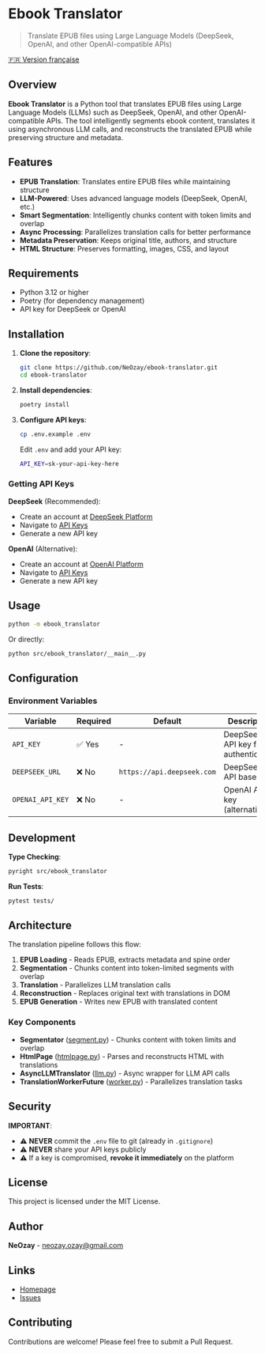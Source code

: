 # Ebook Translator

> Translate EPUB files using Large Language Models (DeepSeek, OpenAI, and other OpenAI-compatible APIs)

[🇫🇷 Version française](README.fr.md)

## Overview

**Ebook Translator** is a Python tool that translates EPUB files using Large Language Models (LLMs) such as DeepSeek, OpenAI, and other OpenAI-compatible APIs. The tool intelligently segments ebook content, translates it using asynchronous LLM calls, and reconstructs the translated EPUB while preserving structure and metadata.

## Features

- **EPUB Translation**: Translates entire EPUB files while maintaining structure
- **LLM-Powered**: Uses advanced language models (DeepSeek, OpenAI, etc.)
- **Smart Segmentation**: Intelligently chunks content with token limits and overlap
- **Async Processing**: Parallelizes translation calls for better performance
- **Metadata Preservation**: Keeps original title, authors, and structure
- **HTML Structure**: Preserves formatting, images, CSS, and layout

## Requirements

- Python 3.12 or higher
- Poetry (for dependency management)
- API key for DeepSeek or OpenAI

## Installation

1. **Clone the repository**:
   ```bash
   git clone https://github.com/NeOzay/ebook-translator.git
   cd ebook-translator
   ```

2. **Install dependencies**:
   ```bash
   poetry install
   ```

3. **Configure API keys**:
   ```bash
   cp .env.example .env
   ```

   Edit `.env` and add your API key:
   ```bash
   API_KEY=sk-your-api-key-here
   ```

### Getting API Keys

**DeepSeek** (Recommended):
- Create an account at [DeepSeek Platform](https://platform.deepseek.com)
- Navigate to [API Keys](https://platform.deepseek.com/api_keys)
- Generate a new API key

**OpenAI** (Alternative):
- Create an account at [OpenAI Platform](https://platform.openai.com)
- Navigate to [API Keys](https://platform.openai.com/api-keys)
- Generate a new API key

## Usage

```bash
python -m ebook_translator
```

Or directly:
```bash
python src/ebook_translator/__main__.py
```

## Configuration

### Environment Variables

| Variable | Required | Default | Description |
|----------|----------|---------|-------------|
| `API_KEY` | ✅ Yes | - | DeepSeek API key for authentication |
| `DEEPSEEK_URL` | ❌ No | `https://api.deepseek.com` | DeepSeek API base URL |
| `OPENAI_API_KEY` | ❌ No | - | OpenAI API key (alternative) |

## Development

**Type Checking**:
```bash
pyright src/ebook_translator
```

**Run Tests**:
```bash
pytest tests/
```

## Architecture

The translation pipeline follows this flow:

1. **EPUB Loading** - Reads EPUB, extracts metadata and spine order
2. **Segmentation** - Chunks content into token-limited segments with overlap
3. **Translation** - Parallelizes LLM translation calls
4. **Reconstruction** - Replaces original text with translations in DOM
5. **EPUB Generation** - Writes new EPUB with translated content

### Key Components

- **Segmentator** ([segment.py](src/ebook_translator/segment.py)) - Chunks content with token limits and overlap
- **HtmlPage** ([htmlpage.py](src/ebook_translator/htmlpage.py)) - Parses and reconstructs HTML with translations
- **AsyncLLMTranslator** ([llm.py](src/ebook_translator/llm.py)) - Async wrapper for LLM API calls
- **TranslationWorkerFuture** ([worker.py](src/ebook_translator/worker.py)) - Parallelizes translation tasks

## Security

**IMPORTANT**:
- ⚠️ **NEVER** commit the `.env` file to git (already in `.gitignore`)
- ⚠️ **NEVER** share your API keys publicly
- ⚠️ If a key is compromised, **revoke it immediately** on the platform

## License

This project is licensed under the MIT License.

## Author

**NeOzay** - [neozay.ozay@gmail.com](mailto:neozay.ozay@gmail.com)

## Links

- [Homepage](https://github.com/NeOzay/ebook-translator)
- [Issues](https://github.com/NeOzay/ebook-translator/issues)

## Contributing

Contributions are welcome! Please feel free to submit a Pull Request.
